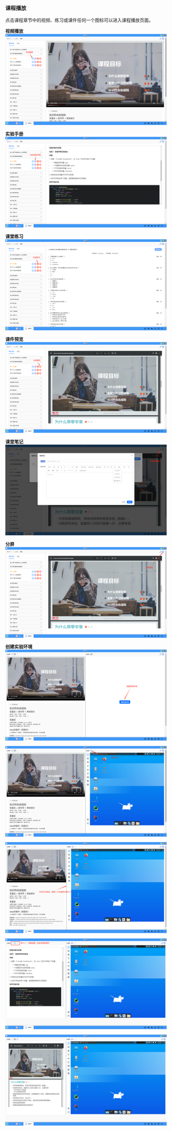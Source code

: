 ### 课程播放
点击课程章节中的视频、练习或课件任何一个图标可以进入课程播放页面。

**视频播放**
![alt text](../help_picture/05_courselearning10.png)

**实验手册**
![alt text](../help_picture/05_courselearning11.png)

**课堂练习**
![alt text](../help_picture/05_courselearning12.png)

**课件预览**
![alt text](../help_picture/05_courselearning13.png)

**课堂笔记**
![alt text](../help_picture/05_courselearning14.png)

**分屏**
![alt text](../help_picture/05_courselearning15.png)

**创建实验环境**
![alt text](../help_picture/05_courselearning16.png)

![alt text](../help_picture/05_courselearning17.png)

![alt text](../help_picture/05_courselearning18.png)

![alt text](../help_picture/05_courselearning19.png)

![alt text](../help_picture/05_courselearning20.png)